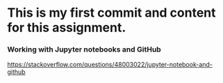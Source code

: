 # This is my first commit and content for this assignment.

### Working with Jupyter notebooks and GitHub

https://stackoverflow.com/questions/48003022/jupyter-notebook-and-github